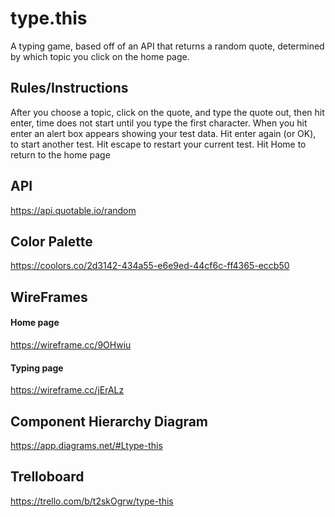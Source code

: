 # type.this
A typing game, based off of an API that returns a random quote, determined by which topic you click on the home page. 

## Rules/Instructions
After you choose a topic, click on the quote, and type the quote out, then hit enter, time does not start until you type the first character. When you hit enter an alert box appears showing your test data. Hit enter again (or OK), to start another test. Hit escape to restart your current test. Hit Home to return to the home page

## API
https://api.quotable.io/random

## Color Palette
https://coolors.co/2d3142-434a55-e6e9ed-44cf6c-ff4365-eccb50

## WireFrames

#### Home page
https://wireframe.cc/9OHwiu

#### Typing page
https://wireframe.cc/jErALz

## Component Hierarchy Diagram
https://app.diagrams.net/#Ltype-this

## Trelloboard
https://trello.com/b/t2skOgrw/type-this